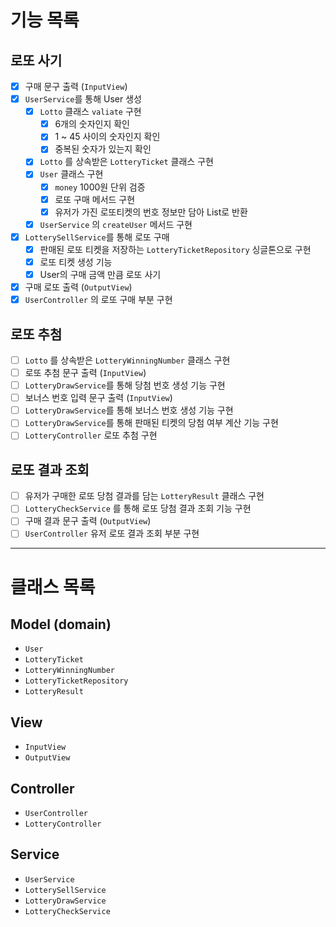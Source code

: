 # 기능 목록

## 로또 사기
- [x] 구매 문구 출력 (`InputView`)
- [x] `UserService`를 통해 User 생성
    - [x] `Lotto` 클래스 `valiate` 구현
        - [x] 6개의 숫자인지 확인
        - [x] 1 ~ 45 사이의 숫자인지 확인
        - [x] 중복된 숫자가 있는지 확인
    - [x] `Lotto` 를 상속받은 `LotteryTicket` 클래스 구현
    - [x] `User` 클래스 구현
        - [x] `money` 1000원 단위 검증
        - [x] 로또 구매 메서드 구현
        - [x] 유저가 가진 로또티켓의 번호 정보만 담아 List로 반환
    - [x] `UserService` 의 `createUser` 메서드 구현
- [x] `LotterySellService`를 통해 로또 구매
    - [x] 판매된 로또 티켓을 저장하는 `LotteryTicketRepository` 싱글톤으로 구현
    - [x] 로또 티켓 생성 기능
    - [x] User의 구매 금액 만큼 로또 사기
- [x] 구매 로또 출력 (`OutputView`)
- [x] `UserController` 의 로또 구매 부분 구현

## 로또 추첨
- [ ] `Lotto` 를 상속받은 `LotteryWinningNumber` 클래스 구현
- [ ] 로또 추첨 문구 출력 (`InputView`)
- [ ] `LotteryDrawService`를 통해 당첨 번호 생성 기능 구현
- [ ] 보너스 번호 입력 문구 출력 (`InputView`)
- [ ] `LotteryDrawService`를 통해 보너스 번호 생성 기능 구현
- [ ] `LotteryDrawService`를 통해 판매된 티켓의 당첨 여부 계산 기능 구현
- [ ] `LotteryController` 로또 추첨 구현

## 로또 결과 조회
- [ ] 유저가 구매한 로또 당첨 결과를 담는 `LotteryResult` 클래스 구현
- [ ] `LotteryCheckService` 를 통해 로또 당첨 결과 조회 기능 구현
- [ ] 구매 결과 문구 출력 (`OutputView`)
- [ ] `UserController` 유저 로또 결과 조회 부분 구현

---

# 클래스 목록
## Model (domain)
- `User`
- `LotteryTicket`
- `LotteryWinningNumber`
- `LotteryTicketRepository`
- `LotteryResult`

## View
- `InputView`
- `OutputView`

## Controller
- `UserController`
- `LotteryController`

## Service
- `UserService`
- `LotterySellService`
- `LotteryDrawService`
- `LotteryCheckService`